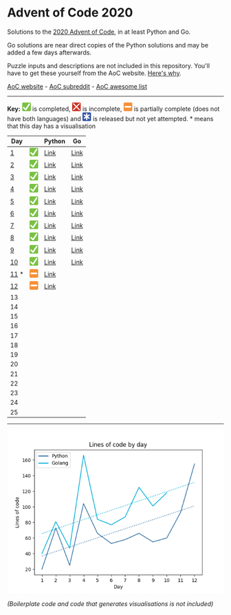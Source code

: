 # Advent of Code 2020

Solutions to the [2020 Advent of Code](https://adventofcode.com/2020), in at least Python and Go.

Go solutions are near direct copies of the Python solutions and may be added a few days afterwards.

Puzzle inputs and descriptions are not included in this repository. You'll have to get these yourself from the AoC website. [Here's why](https://www.reddit.com/r/adventofcode/comments/k99rod/sharing_input_data_were_we_requested_not_to/gf2ukkf/?context=3).

[AoC website](https://adventofcode.com) - [AoC subreddit](https://www.reddit.com/r/adventofcode) - [AoC awesome list](https://github.com/Bogdanp/awesome-advent-of-code)

---

**Key:** ![Completed][check] is completed, ![Incomplete][cross] is incomplete, ![Partially complete][partial] is partially complete (does not have both languages) and ![Not yet attempted][pending] is released but not yet attempted. \* means that this day has a visualisation

<!-- PARSE START -->

| Day                         |                                | Python                                | Go                                |
| --------------------------- | ------------------------------ | ------------------------------------- | --------------------------------- |
| [1](/01-reportRepair)       | ![Completed][check]            | [Link](/01-reportRepair/python)       | [Link](/01-reportRepair/go)       |
| [2](/02-passwordPhilosophy) | ![Completed][check]            | [Link](/02-passwordPhilosophy/python) | [Link](/02-passwordPhilosophy/go) |
| [3](/03-tobogganTrajectory) | ![Completed][check]            | [Link](/03-tobogganTrajectory/python) | [Link](/03-tobogganTrajectory/go) |
| [4](/04-passportProcessing) | ![Completed][check]            | [Link](/04-passportProcessing/python) | [Link](/04-passportProcessing/go) |
| [5](/05-binaryBoarding)     | ![Completed][check]            | [Link](/05-binaryBoarding/python)     | [Link](/05-binaryBoarding/go)     |
| [6](/06-customCustoms)      | ![Completed][check]            | [Link](/06-customCustoms/python)      | [Link](/06-customCustoms/go)      |
| [7](/07-handyHaversacks)    | ![Completed][check]            | [Link](/07-handyHaversacks/python)    | [Link](/07-handyHaversacks/go)    |
| [8](/08-handheldHalting)    | ![Completed][check]            | [Link](/08-handheldHalting/python)    | [Link](/08-handheldHalting/go)    |
| [9](/09-encodingError)      | ![Completed][check]            | [Link](/09-encodingError/python)      | [Link](/09-encodingError/go)      |
| [10](/10-adapterArray)      | ![Completed][check]            | [Link](/10-adapterArray/python)       | [Link](/10-adapterArray/go)       |
| [11](/11-seatingSystem) \*  | ![Partially complete][partial] | [Link](/11-seatingSystem/python)      |                                   |
| [12](/12-rainRisk)          | ![Partially complete][partial] | [Link](/12-rainRisk/python)           |                                   |
| 13                          |                                |                                       |                                   |
| 14                          |                                |                                       |                                   |
| 15                          |                                |                                       |                                   |
| 16                          |                                |                                       |                                   |
| 17                          |                                |                                       |                                   |
| 18                          |                                |                                       |                                   |
| 19                          |                                |                                       |                                   |
| 20                          |                                |                                       |                                   |
| 21                          |                                |                                       |                                   |
| 22                          |                                |                                       |                                   |
| 23                          |                                |                                       |                                   |
| 24                          |                                |                                       |                                   |
| 25                          |                                |                                       |                                   |

<!-- PARSE END -->

---

![Lines of code per day](https://github.com/codemicro/adventOfCode/blob/master/.github/clocgraph.png?raw=true)

_(Boilerplate code and code that generates visualisations is not included)_

[check]: https://github.com/codemicro/adventOfCode/blob/master/.github/check.png?raw=true
[cross]: https://github.com/codemicro/adventOfCode/blob/master/.github/cross.png?raw=true
[partial]: https://github.com/codemicro/adventOfCode/blob/master/.github/partial.png?raw=true
[pending]: https://github.com/codemicro/adventOfCode/blob/master/.github/asterisk.png?raw=true
